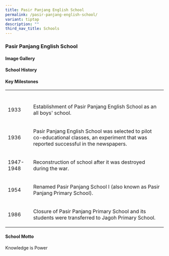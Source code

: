 ```yaml
---
title: Pasir Panjang English School
permalink: /pasir-panjang-english-school/
variant: tiptap
description: ""
third_nav_title: Schools
---
```

<h3><strong>Pasir Panjang English School</strong></h3>
<p></p>
<h4><strong>Image Gallery</strong></h4>
<p></p>
<h4><strong>School History</strong></h4>
<p></p>
<p></p>
<h4><strong>Key Milestones</strong></h4>
<p></p>
<table style="minWidth: 50px">
<colgroup>
<col>
<col>
</colgroup>
<tbody>
<tr>
<th rowspan="1" colspan="1">
<p></p>
</th>
<th rowspan="1" colspan="1">
<p></p>
</th>
</tr>
<tr>
<td rowspan="1" colspan="1">
<p>1933</p>
</td>
<td rowspan="1" colspan="1">
<p>Establishment of Pasir Panjang English School as an all boys' school.</p>
</td>
</tr>
<tr>
<td rowspan="1" colspan="1">
<p>1936</p>
</td>
<td rowspan="1" colspan="1">
<p>Pasir Panjang English School was selected to pilot co-educational classes,
an experiment that was reported successful in the newspapers.</p>
</td>
</tr>
<tr>
<td rowspan="1" colspan="1">
<p>1947-1948</p>
</td>
<td rowspan="1" colspan="1">
<p>Reconstruction of school after it was destroyed during the war.</p>
</td>
</tr>
<tr>
<td rowspan="1" colspan="1">
<p>1954</p>
</td>
<td rowspan="1" colspan="1">
<p>Renamed Pasir Panjang School I (also known as Pasir Panjang Primary School).</p>
</td>
</tr>
<tr>
<td rowspan="1" colspan="1">
<p>1986</p>
</td>
<td rowspan="1" colspan="1">
<p>Closure of Pasir Panjang Primary School and its students were transferred
to Jagoh Primary School.</p>
</td>
</tr>
</tbody>
</table>
<p></p>
<h4><strong>School Motto</strong></h4>
<p>Knowledge is Power</p>
<p></p>
<p></p>